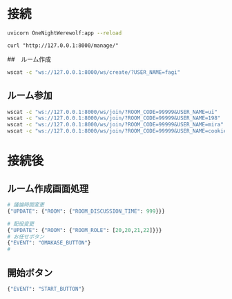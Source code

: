 # 接続

```bash
uvicorn OneNightWerewolf:app --reload
```

```
curl "http://127.0.0.1:8000/manage/"
```

##　ルーム作成
```bash
wscat -c "ws://127.0.0.1:8000/ws/create/?USER_NAME=fagi"
```

## ルーム参加
```bash
wscat -c "ws://127.0.0.1:8000/ws/join/?ROOM_CODE=99999&USER_NAME=ui"
wscat -c "ws://127.0.0.1:8000/ws/join/?ROOM_CODE=99999&USER_NAME=198"
wscat -c "ws://127.0.0.1:8000/ws/join/?ROOM_CODE=99999&USER_NAME=mira"
wscat -c "ws://127.0.0.1:8000/ws/join/?ROOM_CODE=99999&USER_NAME=cookie"
```

# 接続後
## ルーム作成画面処理
```python
# 議論時間変更
{"UPDATE": {"ROOM": {"ROOM_DISCUSSION_TIME": 999}}}

# 配役変更
{"UPDATE": {"ROOM": {"ROOM_ROLE": [20,20,21,22]}}}
# お任せボタン
{"EVENT": "OMAKASE_BUTTON"}
#
```
## 開始ボタン
```python
{"EVENT": "START_BUTTON"}
```

